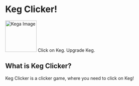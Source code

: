 # Keg Clicker!

<img src="https://pet-eu.com/wp-content/uploads/2020/05/keg.png" alt="Kega Image" width="100"/>
Click on Keg. Upgrade Keg.

## What is Keg Clicker?


Keg Clicker is a clicker game, where you need to click on Keg!